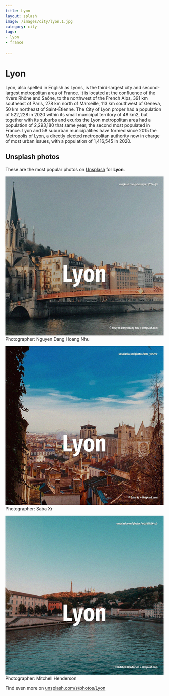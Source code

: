 ```yaml
---
title: Lyon
layout: splash
image: /images/city/lyon.1.jpg
category: city
tags:
- lyon
- france

---
```

# Lyon

Lyon, also spelled in English as Lyons, is the third-largest city and second-largest metropolitan  area of France. It is located at the confluence of the rivers Rhône and Saône, to the northwest of the French Alps,  391 km  southeast of Paris, 278 km  north of Marseille, 113 km  southwest of Geneva, 50 km   northeast of Saint-Étienne.  The City of Lyon proper had a population of 522,228 in 2020 within its small municipal territory of  48 km2, but together with its suburbs and exurbs the Lyon metropolitan area had a population of  2,293,180 that same year, the second most populated in France. Lyon and 58 suburban municipalities have formed since 2015 the Metropolis of Lyon, a directly  elected metropolitan authority now in charge of most urban issues, with a population of 1,416,545  in 2020. 

 
## Unsplash photos
These are the most popular photos on [Unsplash](https://unsplash.com) for **Lyon**.
 
![Lyon](/images/city/lyon.1.jpg)
Photographer:  Nguyen Dang Hoang Nhu
 
![Lyon](/images/city/lyon.2.jpg)
Photographer:  Saba Xr
 
![Lyon](/images/city/lyon.3.jpg)
Photographer:  Mitchell Henderson
 
Find even more on [unsplash.com/s/photos/Lyon](https://unsplash.com/s/photos/Lyon)
 
